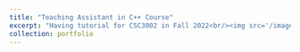 ```yaml
---
title: "Teaching Assistant in C++ Course"
excerpt: "Having tutorial for CSC3002 in Fall 2022<br/><img src='/images/tut_22fall.jpg'>"
collection: portfolio
---
```

